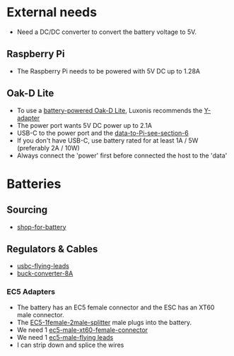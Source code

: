 # External needs
* Need a DC/DC converter to convert the battery voltage to 5V.
## Raspberry Pi
* The Raspberry Pi needs to be powered with 5V DC up to 1.28A
## Oak-D Lite
* To use a [battery-powered Oak-D Lite](https://discuss.luxonis.com/d/1767-powering-oak-d-lite), Luxonis recommends the [Y-adapter](https://docs.luxonis.com/projects/hardware/en/latest/pages/DM6010/#y-adapter)
* The power port wants 5V DC power up to 2.1A
* USB-C to the power port and the [data-to-Pi-see-section-6](https://github.com/luxonis/depthai-hardware/blob/master/DM9095_OAK-D-LITE_DepthAI_USB3C/Datasheet/OAK-D-Lite_Datasheet.pdf)
* If you don't have USB-C, use battery rated for at least 1A / 5W (preferably 2A / 10W)
* Always connect the 'power' first before connected the host to the 'data'

# Batteries
## Sourcing
* [shop-for-battery](https://www.google.com/url?sa=t&rct=j&q=&esrc=s&source=web&cd=&cad=rja&uact=8&ved=2ahUKEwjy5PeRtqqBAxXJiP0HHS2fB-oQFnoECBEQAQ&url=https%3A%2F%2Fwww.canadahobbies.ca%2Fcategory%2Frc-cars%2Fbatteries-for-cars%2F&usg=AOvVaw05v5mvMgbiTdw41yo8yrtY&opi=89978449)
## Regulators & Cables
* [usbc-flying-leads](https://www.reichelt.at/at/de/usb-c-stecker-auf-freie-enden-sw-20-cm-usb-c-awg22-20-p292505.html)
* [buck-converter-8A](https://www.deliversafev.com/voltage-regulator-buck-converter-8a100w-dc4540v-step-down-volt-convert-module-p-127431.htm)
### EC5 Adapters
* The battery has an EC5 female connector and the ESC has an XT60 male connector.
* The [EC5-1female-2male-splitter](https://www.monsterhopups.de/GForce-GF-1320-161-Power-V-Kabel-Parallel-Ec-5-12Awg-Silikon-Kabel-12Cm-1-St?gclid=CjwKCAjw3dCnBhBCEiwAVvLcuxVI_eGr7R65-JryHHRgU1tE2wCVMDSWu2QeOGO1yAjZ_bOgYoCPUxoCe2cQAvD_BwE)  male plugs into the battery.
* We need 1 [ec5-male-xt60-female-connector](https://www.conrad.at/de/p/reely-adapterkabel-1x-ec5-stecker-1x-xt60-buchse-10-00-cm-re-6903786-2301262.html?gclid=CjwKCAjw3dCnBhBCEiwAVvLcu7gOsc9H2f2ziTZgUW3g5ZNFy8GIwTqeJ3F62mghIVdgPsUuJR3eNhoCr5kQAvD_BwE&utm_source=google&utm_medium=organic&utm_campaign=shopping&ef_id=CjwKCAjw3dCnBhBCEiwAVvLcu7gOsc9H2f2ziTZgUW3g5ZNFy8GIwTqeJ3F62mghIVdgPsUuJR3eNhoCr5kQAvD_BwE:G:s)
* We need 1 [ec5-male-flying leads](https://hobbyking.com/en_us/ec5-male-to-4mm-banana-plug-charge-lead.html?___store=en_us)
* I can strip down and splice the wires